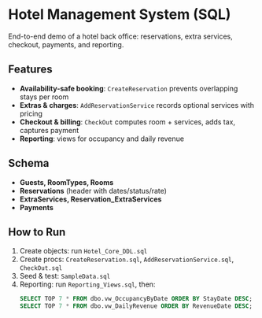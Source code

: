 # Hotel Management System (SQL)

End-to-end demo of a hotel back office: reservations, extra services, checkout, payments, and reporting.

## Features
- **Availability-safe booking**: `CreateReservation` prevents overlapping stays per room
- **Extras & charges**: `AddReservationService` records optional services with pricing
- **Checkout & billing**: `CheckOut` computes room + services, adds tax, captures payment
- **Reporting**: views for occupancy and daily revenue

## Schema
- **Guests, RoomTypes, Rooms**
- **Reservations** (header with dates/status/rate)
- **ExtraServices, Reservation_ExtraServices**
- **Payments**

## How to Run
1. Create objects: run `Hotel_Core_DDL.sql`
2. Create procs: `CreateReservation.sql`, `AddReservationService.sql`, `CheckOut.sql`
3. Seed & test: `SampleData.sql`
4. Reporting: run `Reporting_Views.sql`, then:
   ```sql
   SELECT TOP 7 * FROM dbo.vw_OccupancyByDate ORDER BY StayDate DESC;
   SELECT TOP 7 * FROM dbo.vw_DailyRevenue ORDER BY RevenueDate DESC;
